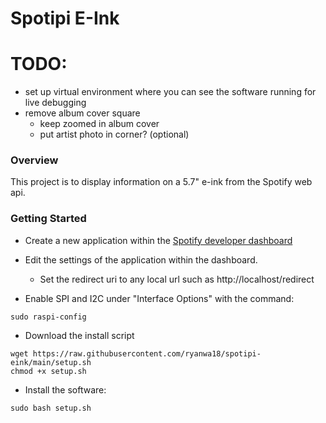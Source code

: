 # Spotipi E-Ink

# TODO:
- set up virtual environment where you can see the software running for live debugging
- remove album cover square 
    - keep zoomed in album cover
    - put artist photo in corner? (optional)
    
### Overview
This project is to display information on a 5.7" e-ink from the Spotify web api.
### Getting Started
* Create a new application within the [Spotify developer dashboard](https://developer.spotify.com/dashboard/applications) <br />
* Edit the settings of the application within the dashboard.
    * Set the redirect uri to any local url such as http://localhost/redirect

* Enable SPI and I2C under "Interface Options" with the command:
```
sudo raspi-config
```

* Download the install script
```
wget https://raw.githubusercontent.com/ryanwa18/spotipi-eink/main/setup.sh
chmod +x setup.sh
```

* Install the software: <br />
```
sudo bash setup.sh
```
